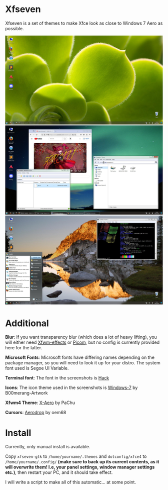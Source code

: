 # Xfseven
Xfseven is a set of themes to make Xfce look as close to Windows 7 Aero as possible.

![Screenshot](/screenshots/3.jpg)
![Screenshot](/screenshots/2.jpg)
![Screenshot](/screenshots/1.jpg)

# Additional
**Blur**: If you want transparency blur (which does a lot of heavy lifting), you will either need [Xfwm-effects](https://www.kalideva.com/) or [Picom](https://github.com/yshui/picom), but no config is currently provided here for the latter.

**Microsoft Fonts**: Microsoft fonts have differing names depending on the package manager, so you will need to look it up for your distro. The system font used is Segoe UI Variable.

**Terminal font**: The font in the screenshots is [Hack](https://github.com/source-foundry/Hack)

**Icons**: The icon theme used in the screenshots is [Windows-7](https://github.com/B00merang-Artwork/Windows-7) by B00merang-Artwork

**Xfwm4 Theme**: [X-Aero](https://www.xfce-look.org/p/1016331) by PaChu

**Cursors**: [Aerodrop](https://www.pling.com/p/999406/) by oem68



# Install
Currently, only manual install is available. 

Copy  `xfseven-gtk` to `/home/yourname/.themes` and `dotconfig/xfce4` to `/home/yourname/.config/` **(make sure to back up its current contents, as it will overwrite them! I.e, your panel settings, window manager settings etc.)**, then restart your PC, and it should take effect.

I will write a script to make all of this automatic... at some point.

